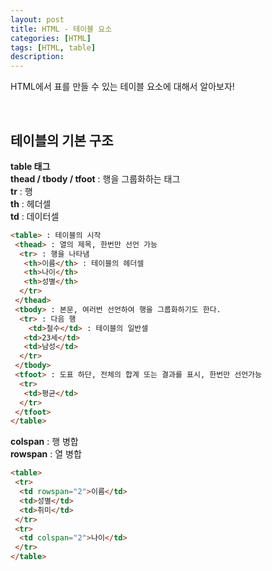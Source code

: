 ```yaml
---
layout: post
title: HTML - 테이블 요소
categories: [HTML]
tags: [HTML, table]
description:
---
```


HTML에서 표를 만들 수 있는 테이블 요소에 대해서 알아보자!

<br>

## 테이블의 기본 구조

**table 태그** <br>
**thead / tbody / tfoot** : 행을 그룹화하는 태그 <br>
**tr** : 행 <br>
**th** : 헤더셀 <br>
**td** : 데이터셀 <br>

```html
<table> : 테이블의 시작
 <thead> : 열의 제목, 한번만 선언 가능
  <tr> : 행을 나타냄
   <th>이름</th> : 테이블의 헤더셀
   <th>나이</th>
   <th>성별</th>
  </tr>
 </thead>
 <tbody> : 본문, 여러번 선언하여 행을 그룹화하기도 한다.
  <tr> : 다음 행
  	<td>철수</td> : 테이블의 일반셀
   <td>23세</td>
   <td>남성</td>
  </tr>
 </tbody>
 <tfoot> : 도표 하단, 전체의 합계 또는 결과를 표시, 한번만 선언가능
  <tr>
   <td>평균</td>
  </tr>
 </tfoot>
</table>
```

**colspan** : 행 병합<br/>
**rowspan** : 열 병합

```html
<table>
 <tr>
  <td rowspan="2">이름</td>
  <td>성별</td>
  <td>취미</td>
 </tr>
 <tr>
  <td colspan="2">나이</td>
 </tr>
</table>
```
<br>
